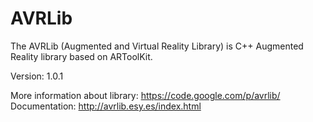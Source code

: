 AVRLib
======

The AVRLib (Augmented and Virtual Reality Library) is C++ Augmented Reality library based on ARToolKit. 

Version:
  1.0.1

More information about library: https://code.google.com/p/avrlib/<br>
Documentation: http://avrlib.esy.es/index.html
  

